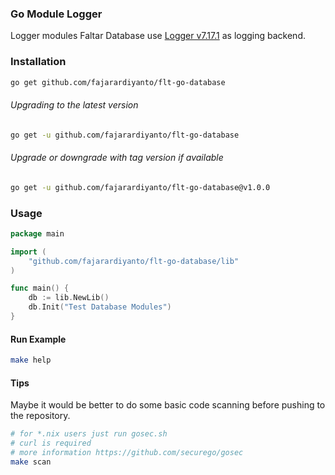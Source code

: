 ### Go Module Logger
Logger modules
Faltar Database use [Logger v7.17.1](github.com/elastic/go-elasticsearch) as logging backend.

### Installation
```sh
go get github.com/fajarardiyanto/flt-go-database
```

###### Upgrading to the latest version
```sh
go get -u github.com/fajarardiyanto/flt-go-database
```

###### Upgrade or downgrade with tag version if available
```sh
go get -u github.com/fajarardiyanto/flt-go-database@v1.0.0
```

### Usage
```go
package main

import (
	"github.com/fajarardiyanto/flt-go-database/lib"
)

func main() {
	db := lib.NewLib()
	db.Init("Test Database Modules")
}

```

#### Run Example
```sh
make help
```

#### Tips
Maybe it would be better to do some basic code scanning before pushing to the repository.
```sh
# for *.nix users just run gosec.sh
# curl is required
# more information https://github.com/securego/gosec
make scan
```
